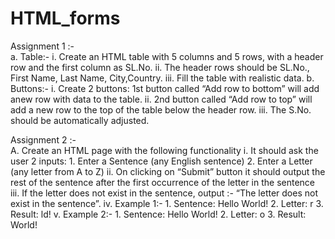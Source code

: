 # HTML_forms

Assignment 1 :-                                                         
  a. Table:-
      i. Create an HTML table with 5 columns and 5 rows, with a header row
        and the first column as SL.No.
      ii. The header rows should be SL.No., First Name, Last Name, City,Country.
      iii. Fill the table with realistic data. 
  b. Buttons:-
      i. Create 2 buttons: 1st button called “Add row to bottom” will add anew row with data to the table.
      ii. 2nd button called “Add row to top” will add a new row to the top of the table below the header row.
      iii. The S.No. should be automatically adjusted.
        

Assignment 2 :-                                     
  A. Create an HTML page with the following functionality
     i. It should ask the user 2 inputs:
         1. Enter a Sentence (any English sentence)
         2. Enter a Letter (any letter from A to Z)
     ii. On clicking on “Submit” button it should output the rest of the sentence after the first occurrence of the letter in the sentence
     iii. If the letter does not exist in the sentence, output :- “The letter does not exist in the sentence”.
     iv. Example 1:-
         1. Sentence: Hello World!
         2. Letter: r
         3. Result: ld!
     v. Example 2:-
         1. Sentence: Hello World!
         2. Letter: o
         3. Result: World!
